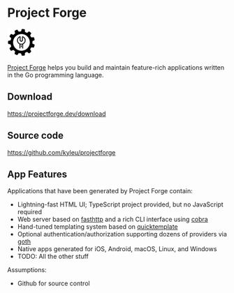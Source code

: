 <!--- $PF_IGNORE$ -->
# Project Forge
![app logo](./assets/favicon.png)

[Project Forge](https://projectforge.dev) helps you build and maintain feature-rich applications written in the Go programming language.

## Download

https://projectforge.dev/download

## Source code

https://github.com/kyleu/projectforge

## App Features

Applications that have been generated by Project Forge contain:

- Lightning-fast HTML UI; TypeScript project provided, but no JavaScript required
- Web server based on [fasthttp]() and a rich CLI interface using [cobra]()
- Hand-tuned templating system based on [quicktemplate]()
- Optional authentication/authorization supporting dozens of providers via [goth]()
- Native apps generated for iOS, Android, macOS, Linux, and Windows
- TODO: All the other stuff


Assumptions:
- Github for source control
